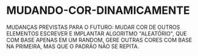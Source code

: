 # MUDANDO-COR-DINAMICAMENTE


MUDANÇAS PREVISTAS PARA O FUTURO:
MUDAR COR DE OUTROS ELEMENTOS
ESCREVER E IMPLANTAR ALGORITMO "ALEATÓRIO", QUE COM BASE APENAS EM UM RANDOM, GERE OUTRAS CORES COM BASE NA PRIMEIRA, MAS QUE O PADRÃO NÃO SE REPITA.
